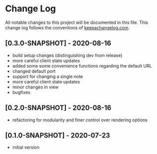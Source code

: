 # Change Log
All notable changes to this project will be documented in this file. This change log follows the conventions of [keepachangelog.com](http://keepachangelog.com/).

## [0.3.0-SNAPSHOT] - 2020-08-16
- build setup changes (distinguishing dev from release)
- more careful client state updates
- added some some convenience functions regarding the default URL
- changed default port
- support for changing a single note
- more careful client state updates 
- minor changes in view
- bugfixes

## [0.2.0-SNAPSHOT] - 2020-08-16
- refactoring for modularity and finer control over rendering options

## [0.1.0-SNAPSHOT] - 2020-07-23
- initial version
